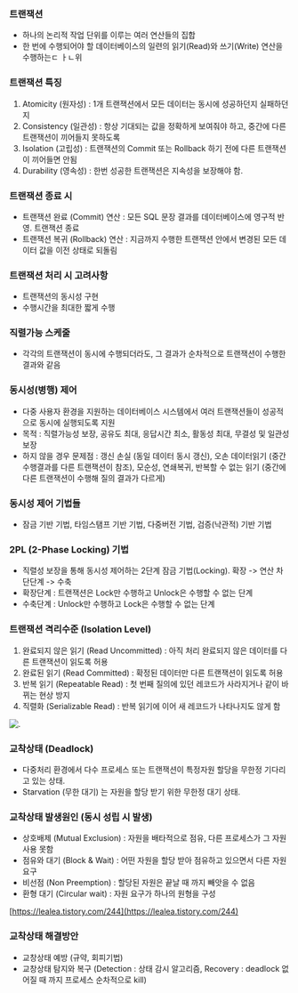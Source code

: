 ### 트랜잭션
- 하나의 논리적 작업 단위를 이루는 여러 연산들의 집합
- 한 번에 수행되어야 할 데이터베이스의 일련의 읽기(Read)와 쓰기(Write) 연산을 수행하는ㄷ ㅏㄴ위

### 트랜잭션 특징
1. Atomicity (원자성) : 1개 트랜잭션에서 모든 데이터는 동시에 성공하던지 실패하던지
2. Consistency (일관성) : 항상 기대되는 값을 정확하게 보여줘야 하고, 중간에 다른 트랜잭션이 끼어들지 못하도록
3. Isolation (고립성) : 트랜잭션의 Commit 또는 Rollback 하기 전에 다른 트랜잭션이 끼어들면 안됨
4. Durability (영속성) : 한번 성공한 트랜잭션은 지속성을 보장해야 함.

### 트랜잭션 종료 시
- 트랜잭션 완료 (Commit) 연산 : 모든 SQL 문장 결과를 데이터베이스에 영구적 반영. 트랜잭션 종료
- 트랜잭션 복귀 (Rollback) 연산 : 지금까지 수행한 트랜잭션 안에서 변경된 모든 데이터 값을 이전 상태로 되돌림

### 트랜잭션 처리 시 고려사항
- 트랜잭션의 동시성 구현
- 수행시간을 최대한 짧게 수행

### 직렬가능 스케줄
- 각각의 트랜잭션이 동시에 수행되더라도, 그 결과가 순차적으로 트랜잭션이 수행한 결과와 같음

### 동시성(병행) 제어
- 다중 사용자 환경을 지원하는 데이터베이스 시스템에서 여러 트랜잭션들이 성공적으로 동시에 실행되도록 지원
- 목적 : 직렬가능성 보장, 공유도 최대, 응답시간 최소, 활동성 최대, 무결성 및 일관성 보장
- 하지 않을 경우 문제점 : 갱신 손실 (동일 데이터 동시 갱신), 오손 데이터읽기 (중간 수행결과를 다른 트랜잭션이 참조), 모순성, 연쇄복귀, 반복할 수 없는 읽기 (중간에 다른 트랜잭션이 수행해 질의 결과가 다르게)

### 동시성 제어 기법들
- 잠금 기반 기법, 타임스탬프 기반 기법, 다중버전 기법, 검증(낙관적) 기반 기법

### 2PL (2-Phase Locking) 기법
- 직렬성 보장을 통해 동시성 제어하는 2단계 잠금 기법(Locking). 확장 -> 연산 차단단계 -> 수축
- 확장단계 : 트랜잭션은 Lock만 수행하고 Unlock은 수행할 수 없는 단계
- 수축단계 : Unlock만 수행하고 Lock은 수행할 수 없는 단계

### 트랜잭션 격리수준 (Isolation Level)
1. 완료되지 않은 읽기 (Read Uncommitted) : 아직 처리 완료되지 않은 데이터를 다른 트랜잭션이 읽도록 허용
2. 완료된 읽기 (Read Committed) : 확정된 데이터만 다른 트랜잭션이 읽도록 허용
3. 반복 읽기 (Repeatable Read) : 첫 번째 질의에 있던 레코드가 사라지거나 같이 바뀌는 현상 방지
4. 직렬화 (Serializable Read) : 반복 읽기에 이어 새 레코드가 나타나지도 않게 함

![.](https://velog.velcdn.com/images/yujiniii/post/d4a63a9f-b11c-41ed-9eba-df56281dcd27/image.png)

### 교착상태 (Deadlock)
- 다중처리 환경에서 다수 프로세스 또는 트랜잭션이 특정자원 할당을 무한정 기다리고 있는 상태.
- Starvation (무한 대기) 는 자원을 할당 받기 위한 무한정 대기 상태.

### 교착상태 발생원인 (동시 성립 시 발생)
- 상호배제 (Mutual Exclusion) : 자원을 배타적으로 점유, 다른 프로세스가 그 자원 사용 못함
- 점유와 대기 (Block & Wait) : 어떤 자원을 할당 받아 점유하고 있으면서 다른 자원 요구
- 비선점 (Non Preemption) : 할당된 자원은 끝날 때 까지 빼앗을 수 없음
- 환형 대기 (Circular wait) : 자원 요구가 하나의 원형을 구성 

[https://lealea.tistory.com/244](https://lealea.tistory.com/244)

### 교착상태 해결방안
- 교창상태 예방 (규약, 회피기법)
- 교창상태 탐지와 복구 (Detection : 상태 감시 알고리즘, Recovery : deadlock 없어질 때 까지 프로세스 순차적으로 kill)
